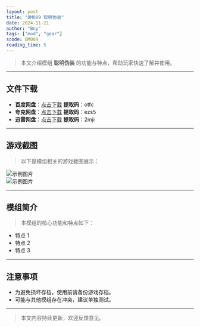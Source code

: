 ```yaml
---
layout: post
title: "BM089 聪明伪装"
date: 2024-11-21
author: "Bny"
tags: ["mod", "gear"]
scode: BM089
reading_time: 5
---
```


> 本文介绍模组 **聪明伪装** 的功能与特点，帮助玩家快速了解并使用。

---





## 文件下载
- **百度网盘**：[点击下载](https://pan.baidu.com/s/1J9fspHzk_jQ6MyzKvIz5Fg?pwd=otfc)  **提取码**：otfc  
- **夸克网盘**：[点击下载](https://pan.quark.cn/s/3abf921f0609?pwd=ezs5)  **提取码**：ezs5  
- **迅雷网盘**：[点击下载](https://pan.xunlei.com/s/VOCCbciyT6HEhQNKwFrSCushA1?pwd=2mji)  **提取码**：2mji  

---

## 游戏截图
> 以下是模组相关的游戏截图展示：

![示例图片](https://example.com/screenshot1.jpg)  
![示例图片](https://example.com/screenshot2.jpg)

---

## 模组简介
> 本模组的核心功能和特点如下：
- 特点 1
- 特点 2
- 特点 3

---

## 注意事项
- 为避免损坏存档，使用前请备份游戏存档。
- 可能与其他模组存在冲突，建议单独测试。

---

> 本文内容持续更新，欢迎反馈意见。
